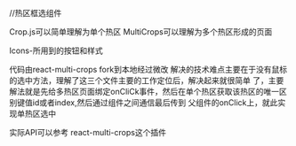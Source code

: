 //热区框选组件

Crop.js可以简单理解为单个热区
MultiCrops可以理解为多个热区形成的页面

Icons-所用到的按钮和样式

代码由react-multi-crops  fork到本地经过微改
解决的技术难点主要在于没有鼠标的选中方法，理解了这三个文件主要的工作定位后，解决起来就很简单
了，主要解法就是先给多热区页面绑定onCliCk事件，然后在单个热区获取该热区的唯一区别键值id或者index,然后通过组件之间通信最后传到
父组件的onClick上，就此实现单热区选中

实际API可以参考 react-multi-crops这个插件
